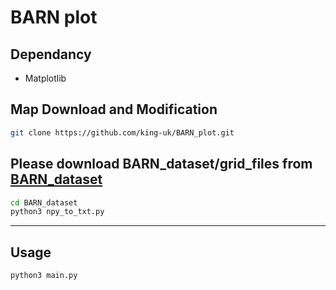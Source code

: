 # BARN plot

## Dependancy

 - Matplotlib
## Map Download and Modification

```bash
git clone https://github.com/king-uk/BARN_plot.git
```

## Please download BARN_dataset/grid_files from [BARN_dataset](https://www.cs.utexas.edu/~xiao/BARN/BARN.html)
```bash
cd BARN_dataset
python3 npy_to_txt.py
```

---
## Usage

```bash
python3 main.py
```
